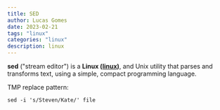 ```yaml
---
title: SED
author: Lucas Gomes
date: 2023-02-21
tags: "linux"
categories: "linux"
description: linux
---
```

**sed** ("stream editor") is a **Linux ([linux](linux))**, and Unix utility that parses and transforms text, using a simple, compact programming language.

TMP
replace pattern:

```
sed -i 's/Steven/Kate/' file
```

